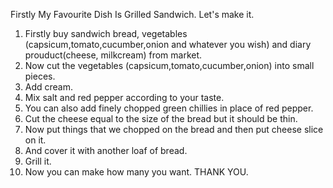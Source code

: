 Firstly My Favourite Dish Is Grilled Sandwich. Let's make it.
1. Firstly buy sandwich bread, vegetables (capsicum,tomato,cucumber,onion and whatever you wish) and diary prouduct(cheese, milkcream) from market.
2. Now cut the vegetables (capsicum,tomato,cucumber,onion) into small pieces.
3. Add cream.
4. Mix salt and red pepper according to your taste.
5. You can also add finely chopped green chillies in place of red pepper.
6. Cut the cheese equal to the size of the bread but it should be thin.
7. Now put things that we chopped on the bread and then put cheese slice on it.
8. And cover it with another loaf of bread.
9. Grill it.
10. Now you can make how many you want.
             THANK YOU.

